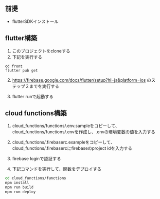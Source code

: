## 前提
- flutterSDKインストール

## flutter構築
1. このプロジェクトをcloneする
1. 下記を実行する
```
cd front
flutter pub get
```
2. https://firebase.google.com/docs/flutter/setup?hl=ja&platform=ios
のステップ２までを実行する

3. flutter runで起動する

## cloud functions構築
1. cloud_functions/functions/.env.sampleをコピーして、cloud_functions/functions/.envを作成し、.envの環境変数の値を入力する

2. cloud_functions/.firebaserc.exampleをコピーして、cloud_functions/.firebasercにfirebaseのproject idを入力する

2. firebase loginで認証する

2. 下記コマンドを実行して、関数をデプロイする
```sh
cd cloud_functions/functions
npm install
npm run build
npm run deploy
```